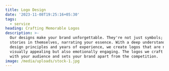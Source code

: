 ```yaml
---
title: Logo Design
date: '2023-11-08T19:25:16+05:30'
tags:
  - service
heading: Crafting Memorable Logos
description: >-
  Our designs make your brand unforgettable. They're not just symbols; they're
  stories in themselves, narrating your essence. With a deep understanding of
  design principles and years of experience, we create logos that are not only
  visually appealing but also emotionally engaging. The logos we craft resonate
  with your audience and sets your brand apart from the competition.
image: /media/uploads/stock-1.jpg
---
```


